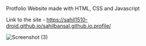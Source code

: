 Protfolio Website made with HTML, CSS and Javascript

Link to the site - https://sahil1510-droid.github.io/sahilbansal.github.io.profile/

![Screenshot (3)](https://github.com/Sahil1510-droid/sahilbansal.github.io.profile/assets/66123690/cf907ae8-954b-4787-8293-ba7b7b822d8b)
